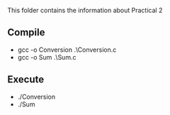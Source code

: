 This folder contains the information about Practical 2

## Compile

* gcc -o Conversion .\Conversion.c
* gcc -o Sum .\Sum.c

## Execute

* ./Conversion
* ./Sum
